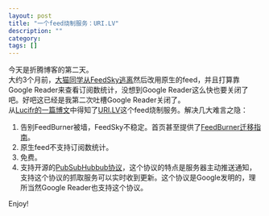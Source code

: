 ```yaml
---
layout: post
title: "一个feed烧制服务：URI.LV"
description: ""
category: 
tags: []
---
```

今天是折腾博客的第二天。  
大约3个月前，[大猫同学从FeedSky逃离](http://ooxx.me/goodbye-feedsky.orz)然后改用原生的feed，并且打算靠Google Reader来查看订阅数统计，没想到Google Reader这么快也要关闭了吧。好吧这已经是我第二次吐槽Google Reader关闭了。  
从[Lucifr的一篇博文](http://lucifr.com/2013/03/22/uri_lv-help-runaway-from-feedburner/)中得知了[URI.LV](http://uri.lv)这个feed烧制服务。解决几大难言之隐：  
1. 告别FeedBurner被墙，FeedSky不稳定。首页甚至提供了[FeedBurner迁移指南](http://uri.lv/feeds/migrate)。  
2. 原生feed不支持订阅数统计。  
3. 免费。  
4. 支持开源的[PubSubHubbub协议](https://code.google.com/p/pubsubhubbub/)，这个协议的特点是服务器主动推送通知，支持这个协议的抓取服务可以实时收到更新。这个协议是Google发明的，理所当然Google Reader也支持这个协议。  

Enjoy!